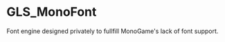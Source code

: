 GLS_MonoFont
============

Font engine designed privately to fullfill MonoGame's lack of font support.

